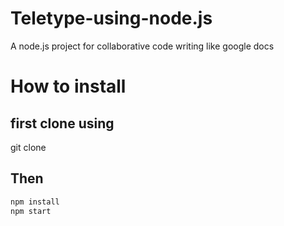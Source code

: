 # Teletype-using-node.js
A node.js project for collaborative code writing like google docs

# How to install

## first clone using 
git clone 

## Then
```javascript
npm install 
npm start
```
